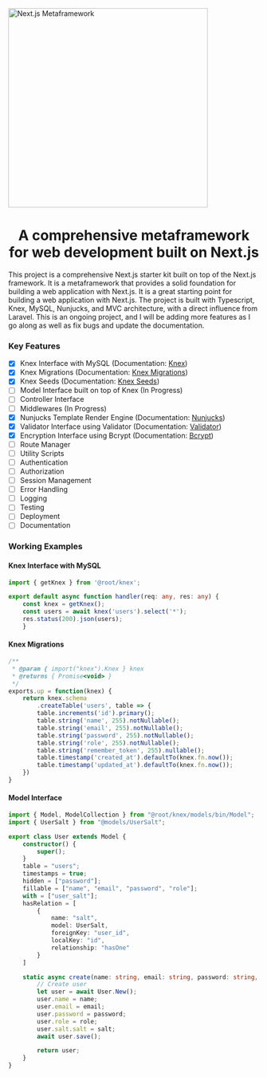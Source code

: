 <img width=400 src="https://user-images.githubusercontent.com/51462341/228115249-ac9b01bc-0976-4f46-81f8-0c3eab82f642.png" alt="Next.js Metaframework">
<h1 align="center">A comprehensive metaframework for web development built on Next.js</h1>

This project is a comprehensive Next.js starter kit built on top of the Next.js framework. It is a metaframework that provides a solid foundation for building a web application with Next.js. It is a great starting point for building a web application with Next.js. The project is built with Typescript, Knex, MySQL, Nunjucks, and MVC architecture, with a direct influence from Laravel. This is an ongoing project, and I will be adding more features as I go along as well as fix bugs and update the documentation.

### Key Features
- [x] Knex Interface with MySQL (Documentation: [Knex](http://knexjs.org/))
- [x] Knex Migrations (Documentation: [Knex Migrations](http://knexjs.org/#Migrations))
- [x] Knex Seeds (Documentation: [Knex Seeds](http://knexjs.org/#Seeds))
- [ ] Model Interface built on top of Knex (In Progress)
- [ ] Controller Interface
- [ ] Middlewares (In Progress)
- [x] Nunjucks Template Render Engine (Documentation: [Nunjucks](https://mozilla.github.io/nunjucks/))
- [x] Validator Interface using Validator (Documentation: [Validator](https://www.npmjs.com/package/validator))
- [x] Encryption Interface using Bcrypt (Documentation: [Bcrypt](https://www.npmjs.com/package/bcrypt))
- [ ] Route Manager
- [ ] Utility Scripts
- [ ] Authentication
- [ ] Authorization
- [ ] Session Management
- [ ] Error Handling
- [ ] Logging
- [ ] Testing
- [ ] Deployment
- [ ] Documentation

### Working Examples
#### Knex Interface with MySQL
```typescript
import { getKnex } from '@root/knex';

export default async function handler(req: any, res: any) {
    const knex = getKnex();
    const users = await knex('users').select('*');
    res.status(200).json(users);
    }
```

#### Knex Migrations
```javascript
/**
 * @param { import("knex").Knex } knex
 * @returns { Promise<void> }
 */
exports.up = function(knex) {
    return knex.schema
        .createTable('users', table => {
        table.increments('id').primary();
        table.string('name', 255).notNullable();
        table.string('email', 255).notNullable();
        table.string('password', 255).notNullable();
        table.string('role', 255).notNullable();
        table.string('remember_token', 255).nullable();
        table.timestamp('created_at').defaultTo(knex.fn.now());
        table.timestamp('updated_at').defaultTo(knex.fn.now());
    })
}
```

#### Model Interface
```typescript
import { Model, ModelCollection } from "@root/knex/models/bin/Model";
import { UserSalt } from "@models/UserSalt";

export class User extends Model {
    constructor() {
        super();
    }
    table = "users";
    timestamps = true;
    hidden = ["password"];
    fillable = ["name", "email", "password", "role"];
    with = ["user_salt"];
    hasRelation = [
        {
            name: "salt",
            model: UserSalt,
            foreignKey: "user_id",
            localKey: "id",
            relationship: "hasOne"
        }
    ]

    static async create(name: string, email: string, password: string, role: string) {
        // Create user
        let user = await User.New();
        user.name = name;
        user.email = email;
        user.password = password;
        user.role = role;
        user.salt.salt = salt;
        await user.save();

        return user;
    }
}
```